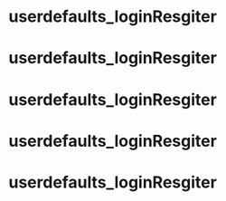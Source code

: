 # userdefaults_loginResgiter
# userdefaults_loginResgiter
# userdefaults_loginResgiter
# userdefaults_loginResgiter
# userdefaults_loginResgiter
